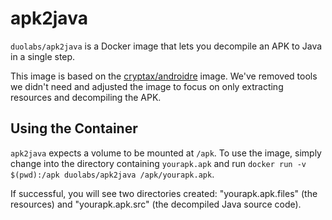 # apk2java

`duolabs/apk2java` is a Docker image that lets you decompile an APK to Java in a single step.

This image is based on the [cryptax/androidre](https://github.com/cryptax/androidre) image. We've removed tools we didn't need and adjusted the image to focus on only extracting resources and decompiling the APK.

## Using the Container

`apk2java` expects a volume to be mounted at `/apk`. To use the image, simply change into the directory containing `yourapk.apk` and run `docker run -v $(pwd):/apk duolabs/apk2java /apk/yourapk.apk`.

If successful, you will see two directories created: "yourapk.apk.files" (the resources) and "yourapk.apk.src" (the decompiled Java source code). 